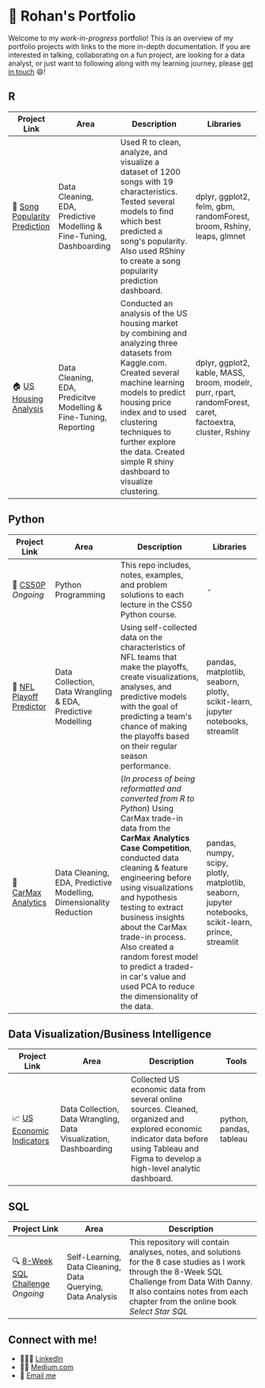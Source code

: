 # 💼 Rohan's Portfolio
Welcome to my *work-in-progress* portfolio! This is an overview of my portfolio projects with links to the more in-depth documentation. If you are interested in talking, collaborating on a fun project, are looking for a data analyst, or just want to following along with my learning journey, please [get in touch](#connect-with-me) 😄!

## R
| Project Link | Area | Description | Libraries |
|--------------|------|-------------|------------|
| 🎸 [Song Popularity Prediction](https://github.com/r0hankrishnan/song-popularity) | Data Cleaning, EDA,  Predictive Modelling & Fine-Tuning, Dashboarding | Used R to clean, analyze, and visualize a dataset of 1200 songs with 19 characteristics. Tested several models to find which best predicted a song's popularity. Also used RShiny to create a song popularity prediction dashboard. | dplyr,  ggplot2, felm, gbm, randomForest, broom, Rshiny, leaps, glmnet |
| 🏠 [US Housing Analysis](https://github.com/r0hankrishnan/us-housing-analysis) | Data Cleaning, EDA, Predicitve Modelling & Fine-Tuning, Reporting | Conducted an analysis of the US housing market by combining and analyzing three datasets from Kaggle.com. Created several machine learning models to predict housing price index and to used clustering techniques to further explore the data. Created simple R shiny dashboard to visualize clustering.| dplyr, ggplot2, kable, MASS, broom, modelr, purr, rpart, randomForest, caret, factoextra, cluster, Rshiny |

## Python
| Project Link | Area | Description | Libraries |
|--------------|------|-------------|-----------|
| 🐍 [CS50P](https://github.com/r0hankrishnan/cs-50-python) *Ongoing*| Python Programming | This repo includes, notes, examples, and problem solutions to each lecture in the CS50 Python course. | - |
| 🏈 [NFL Playoff Predictor](https://github.com/r0hankrishnan/nfl)| Data Collection, Data Wrangling & EDA, Predictive Modelling | Using self-collected data on the characteristics of NFL teams that make the playoffs, create visualizations, analyses, and predictive models with the goal of predicting a team's chance of making the playoffs based on their regular season performance. | pandas, matplotlib, seaborn, plotly, scikit-learn, jupyter notebooks, streamlit |
| 🚗 [CarMax Analytics](https://github.com/r0hankrishnan/carmax) | Data Cleaning, EDA, Predictive Modelling, Dimensionality Reduction | (*In process of being reformatted and converted from R to Python*)  Using CarMax trade-in data from the **CarMax Analytics Case Competition**, conducted data cleaning & feature engineering before using visualizations and hypothesis testing to extract business insights about the CarMax trade-in process. Also created a random forest model to predict a traded-in car's value and used PCA to reduce the dimensionality of the data. | pandas, numpy, scipy, plotly, matplotlib, seaborn, jupyter notebooks, scikit-learn, prince, streamlit |

## Data Visualization/Business Intelligence
| Project Link | Area | Description | Tools |
|--------------|------|-------------|-------|
| 📈 [US Economic Indicators](https://github.com/r0hankrishnan/economic-indicators) | Data Collection, Data Wrangling, Data Visualization, Dashboarding | Collected US economic data from several online sources. Cleaned, organized and explored economic indicator data before using Tableau and Figma to develop a high-level analytic dashboard. | python, pandas, tableau |

## SQL
| Project Link | Area | Description |
|--------------|------|-------------|
| 🔍 [8-Week SQL Challenge](https://github.com/r0hankrishnan/8-week-sql) *Ongoing* | Self-Learning, Data Cleaning, Data Querying, Data Analysis | This repository will contain analyses, notes, and solutions for the 8 case studies as I work through the 8-Week SQL Challenge from Data With Danny. It also contains notes from each chapter from the online book *Select Star SQL*| 

## Connect with me!
- 👨🏾‍💼 [LinkedIn](https://www.linkedin.com/in/rohankrish/)
- ✍🏾 [Medium.com](https://medium.com/@rohan.krishnan)
- 📧 [Email me](mailto:rohan.krish20@gmail.com)

